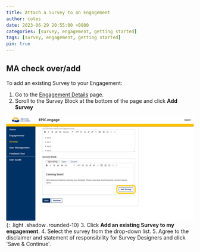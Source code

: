```yaml
---
title: Attach a Survey to an Engagement
author: cotes
date: 2023-06-29 20:55:00 +0800
categories: [survey, engagement, getting started]
tags: [survey, engagement, getting started]
pin: true
---
```


## MA check over/add

To add an existing Survey to your Engagement:
1. Go to the [Engagement Details](/met-guide/posts/engagement-details/) page.
2. Scroll to the Survey Block at the bottom of the page and click **Add Survey**

  ![Attach Survey](/assets/UserGuideImages/Images/attach-survey/attach-survey-image-of-survey-block-with-add-survey-button.png){: .light .shadow .rounded-10} 
3. Click **Add an existing Survey to my engagement**.
4. Select the survey from the drop-down list.
5. Agree to the disclaimer and statement of responsibility for Survey Designers and click 'Save & Continue'.
